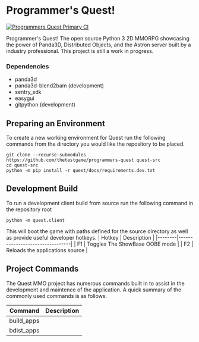 Programmer's Quest!
===================

[![Programmers Quest Primary CI](https://github.com/thetestgame/programmers-quest/actions/workflows/ci.yml/badge.svg?branch=develop)](https://github.com/thetestgame/programmers-quest/actions/workflows/ci.yml)

Programmer's Quest! The open source Python 3 2D MMORPG showcasing the power of Panda3D, Distributed Objects, and the Astron server built by a industry professional. This project is still a work in progress.

### Dependencies

* panda3d
* panda3d-blend2bam (development)
* sentry_sdk
* easygui
* gitpython (development)

## Preparing an Environment

To create a new working environment for Quest run the following commands from the directory you would like the repository to be placed.

```
git clone --recurse-submodules https://github.com/thetestgame/programmers-quest quest-src
cd quest-src
python -m pip install -r quest/docs/requirements.dev.txt
```

## Development Build

To run a development client build from source run the following command in the repository root
```
python -m quest.client
```

This will boot the game with paths defined for the source directory as well as provide useful developer hotkeys.
| Hotkey |           Description           |
|--------|---------------------------------|
|   F1   | Toggles The ShowBase OOBE mode  |
|   F2   | Reloads the applications source |

## Project Commands

The Quest MMO project has numerous commands built in to assist in the development and maintence of the application. A quick summary
of the commonly used commands is as follows.

|  Command   | Description |
|------------|-------------|
| build_apps |             |
| bdist_apps |             |
